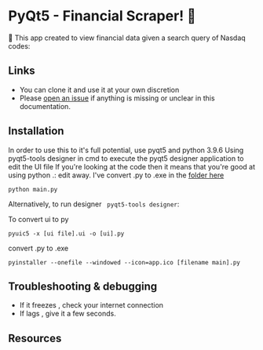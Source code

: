 # PyQt5 - Financial Scraper! 🚀

🚀 This app created to view financial data given a search query of Nasdaq codes:

## Links

- You can clone it and use it at your own discretion
- Please [open an issue](https://github.com/surenjanath/PyQt5---Financial-Scraper/issues/new) if anything is missing or unclear in this
  documentation.

## Installation

In order to use this to it's full potential, use pyqt5 and python 3.9.6
Using pyqt5-tools designer in cmd to execute the pyqt5 designer application to edit the UI file
If you're looking at the code then it means that you're good at using python .: edit away.
I've convert .py to .exe in the [folder here](https://github.com/PyQt5---Financial-Scraper/issues/new)


```
python main.py

```

Alternatively, to run designer ` pyqt5-tools designer`:

To convert ui to py 

```
pyuic5 -x [ui file].ui -o [ui].py

```
convert .py to .exe

```
pyinstaller --onefile --windowed --icon=app.ico [filename main].py

```

## Troubleshooting & debugging

- If it freezes , check your internet connection
- If lags , give it a few seconds.

## Resources

